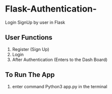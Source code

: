 # Flask-Authentication-
Login SignUp by user in Flask

## User Functions
1. Register (Sign Up)
2. Login
3. After Authentication (Enters to the Dash Board)

## To Run The App
1. enter command Python3 app.py in the terminal
